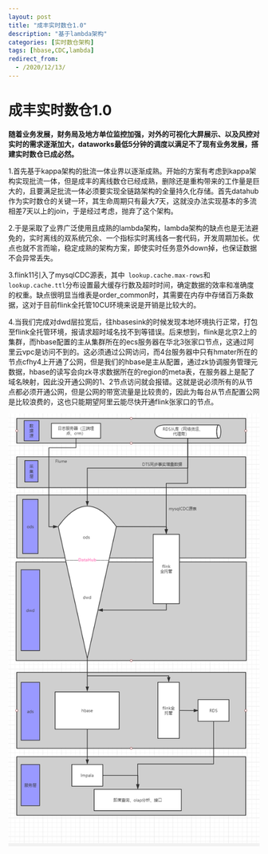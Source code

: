 ```yaml
---
layout: post
title: "成丰实时数仓1.0"
description: "基于lambda架构"
categories: [实时数仓架构]
tags: [hbase,CDC,lambda]
redirect_from:
  - /2020/12/13/
---
```


# 成丰实时数仓1.0

**随着业务发展，财务局及地方单位监控加强，对外的可视化大屏展示、以及风控对实时的需求逐渐加大，dataworks最低5分钟的调度以满足不了现有业务发展，搭建实时数仓已成必然。**

1.首先基于kappa架构的批流一体业界以逐渐成熟。开始的方案有考虑到kappa架构实现批流一体，但是成丰的离线数仓已经成熟，删除还是重构带来的工作量是巨大的，且要满足批流一体必须要实现全链路架构的全量持久化存储。首先datahub作为实时数仓的关键一环，其生命周期只有最大7天，这就没办法实现基本的多流相差7天以上的join，于是经过考虑，抛弃了这个架构。

2.于是采取了业界广泛使用且成熟的lambda架构，lambda架构的缺点也是无法避免的，实时离线的双系统冗余、一个指标实时离线各一套代码，开发周期加长。优点也就不言而喻，稳定成熟的架构方案，即使实时任务意外down掉，也保证数据不会异常丢失。

3.flink11引入了mysqlCDC源表，其中` lookup.cache.max-rows`和`lookup.cache.ttl`分布设置最大缓存行数及超时时间，确定数据的效率和准确度的权重。缺点很明显当维表是order_common时，其需要在内存中存储百万条数据，这对于目前flink全托管10CU环境来说是开销是比较大的。

4.当我们完成对dwd层拉宽后，往hbasesink的时候发现本地环境执行正常，打包至flink全托管环境，报请求超时域名找不到等错误。后来想到，flink是北京2上的集群，而hbase配置的主从集群所在的ecs服务器在华北3张家口节点，这通过阿里云vpc是访问不到的。这必须通过公网访问，而4台服务器中只有hmater所在的节点cfhy4上开通了公网，但是我们的hbase是主从配置，通过zk协调服务管理元数据，hbase的读写会向zk寻求数据所在的region的meta表，在服务器上是配了域名映射，因此没开通公网的1、2节点访问就会报错。这就是说必须所有的从节点都必须开通公网，但是公网的带宽流量是比较贵的，因此为每台从节点配置公网是比较浪费的，这也只能期望阿里云能尽快开通flink张家口的节点。

![成丰实时数仓架构图第一版](/photo/jg2.jpg)